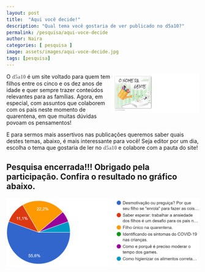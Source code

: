 ```yaml
---
layout: post
title:  "Aqui você decide!"
description: "Qual tema você gostaria de ver publicado no d5a10?"
permalink: /pesquisa/aqui-voce-decide
author: Naira
categories: [ pesquisa ]
image: assets/images/aqui-voce-decide.jpg
tags: [pesquisa]
---
```

<style>
.thumb {float: right; width: 45%;}
@media only screen and (max-width: 520px) {
  .txt {font-size: 22px;}
  .thumb {float: right; width: 100%}
}
.d5a10 {
  font-family: 'Crafty Girls', cursive;
  color:gray;
  font-weight: bold;
}
figure {
  margin: 0rem;
}
</style>
<a href="https://aprender.digital/"><img class="thumb" src="/assets/images/o-nome-da-gente.gif" align="rigth"></a>
O <spam class="d5a10">d5a10</spam> é um site voltado para quem tem filhos entre os cinco e os dez anos de idade e quer sempre trazer conteúdos relevantes para as famílias. Agora, em especial, com assuntos que colaborem com os pais neste momento de quarentena, em que muitas dúvidas povoam os pensamentos! 

E para sermos mais assertivos nas publicações queremos saber quais destes temas, abaixo, é mais interessante para você! Seja editor por um dia, escolha o tema que gostaria de ler no <spam class="d5a10">d5a10</spam> e colabore com a pauta do site!

## Pesquisa encerrada!!! Obrigado pela participação. Confira o resultado no gráfico abaixo.
<figure>
<img src="/assets/images/pesquisa/2020-05-04-resultado.jpg" alt="Gráfico resultado da pesquisa">
</figure>

<!--
<iframe src="https://docs.google.com/forms/d/e/ENDERECO/viewform?embedded=true" width="100%" height="660" frameborder="0" marginheight="0" marginwidth="0">Carregando…</iframe>
-->